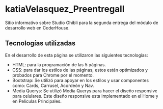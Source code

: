 ﻿# katiaVelasquez_PreentregaII

Sitio informativo sobre Studio Ghibli para la segunda entrega del módulo de desarrollo web en CoderHouse.

## Tecnologías utilizadas

En el desarrollo de esta página se utilizaron las siguientes tecnologías:

 - HTML: para la programación de las 5 páginas.
 - CSS: para dar los estilos de las páginas, estos están optimizados y probados para Chrome por el momento.
 - Bootstrap: Se utilizó para apoyar en los estilos y usar componentes como: Cards, Carrusel, Acordeón y Nav.
 - Media Querys: Se utilizó Media Querys para hacer el diseño responsive para celulares. Este diseño responsive esta implementado en el Home y en Películas Principales.


